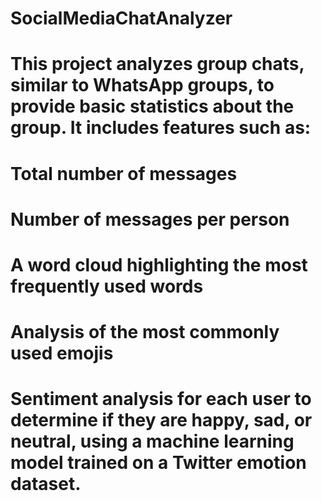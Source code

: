# SocialMediaChatAnalyzer

# This project analyzes group chats, similar to WhatsApp groups, to provide basic statistics about the group. It includes features such as:

# Total number of messages
# Number of messages per person
# A word cloud highlighting the most frequently used words
# Analysis of the most commonly used emojis
# Sentiment analysis for each user to determine if they are happy, sad, or neutral, using a machine learning model trained on a Twitter emotion dataset.
